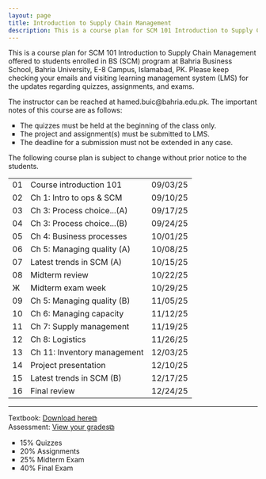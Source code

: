 ```yaml
---
layout: page
title: Introduction to Supply Chain Management
description: This is a course plan for SCM 101 Introduction to Supply Chain Management.
---
```

This is a course plan for SCM 101 Introduction to Supply Chain Management offered to students enrolled in BS (SCM) program at Bahria Business School, Bahria University, E-8 Campus, Islamabad, PK. Please keep checking your emails and visiting learning management system (LMS) for the updates regarding quizzes, assignments, and exams.
<p>The instructor can be reached at hamed.buic@bahria.edu.pk. The important notes of this course are as follows:</p>

<ul style="list-style-type:square;">
  <li>The quizzes must be held at the beginning of the class only.</li>
  <li>The project and assignment(s) must be submitted to LMS.</li>
  <li>The deadline for a submission must not be extended in any case.</li>
 </ul>

The following course plan is subject to change without prior notice to the students.

<table>
 <tr>
    <td>01</td>
    <td>Course introduction 101</td>
    <td>09/03/25</td>
  </tr>
  <tr>
    <td>02</td>
    <td>Ch 1: Intro to ops & SCM</td>
    <td>09/10/25</td>
  </tr>
  <tr>
    <td>03</td>
    <td>Ch 3: Process choice...(A)</td>
    <td>09/17/25</td>
  </tr>
  <tr>
    <td>04</td>
    <td>Ch 3: Process choice...(B)</td>
    <td>09/24/25 	</td>
  </tr>
  <tr>
    <td>05</td>
    <td>Ch 4: Business processes</td>
    <td>10/01/25</td>
  </tr>
  <tr>
    <td>06</td>
    <td>Ch 5: Managing quality (A)</td>
    <td>10/08/25</td>
  </tr>
  <tr>
    <td>07</td>
    <td>Latest trends in SCM (A)</td>
    <td>10/15/25</td>
  </tr>
  <tr>
    <td>08</td>
    <td>Midterm review</td>
    <td>10/22/25</td>
  </tr>
  <tr>
    <td>Ж</td>
    <td>Midterm exam week</td>
    <td>10/29/25</td>
  </tr>
  <tr>
    <td>09</td>
    <td>Ch 5: Managing quality (B)</td>
    <td>11/05/25</td>
  </tr>
  <tr>
    <td>10</td>
    <td>Ch 6: Managing capacity</td>
    <td>11/12/25</td>
  </tr>
  <tr>
    <td>11</td>
    <td>Ch 7: Supply management</td>
    <td>11/19/25</td>
  </tr>
  <tr>
    <td>12</td>
    <td>Ch 8: Logistics</td>
    <td>11/26/25</td>
  </tr>
  <tr>
    <td>13</td>
    <td>Ch 11: Inventory management</td>
    <td>12/03/25</td>
  </tr>
  <tr>
    <td>14</td>
    <td>Project presentation</td>
    <td>12/10/25</td>
  </tr>
  <tr>
    <td>15</td>
    <td>Latest trends in SCM (B)</td>
    <td>12/17/25</td>
  </tr>
  <tr>
    <td>16</td>
    <td>Final review</td>
    <td>12/24/25</td>
  </tr>
</table>

<hr class="solid">

Textbook: <a href="https://drive.google.com/file/d/1qLwA6FHoct-CXmYY32mepHPQ6QWmptT7" target="_blank" rel="noopener noreferrer">Download here&#x29c9;</a><br/>
Assessment: <a href="https://drive.google.com/file/d/1ibXQXa68N9x3uNRe8rvn_wvBOBIfXSK4" target="_blank" rel="noopener noreferrer">View your grades&#x29c9;</a>
 <ul style="list-style-type:square;">
  <li>15% Quizzes</li>
  <li>20% Assignments</li>
  <li>25% Midterm Exam</li>
  <li>40% Final Exam</li>
 </ul>
